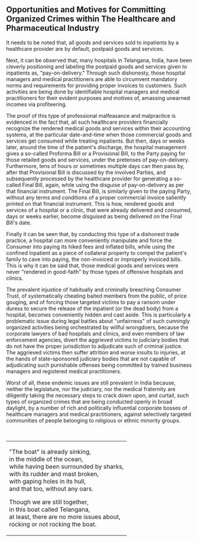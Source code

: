 ## Opportunities and Motives for Committing Organized Crimes within The Healthcare and Pharmaceutical Industry

It needs to be noted that, all goods and services sold to inpatients by a healthcare provider are by default, postpaid goods and services. 

Next, it can be observed that, many hospitals in Telangana, India, have been cleverly positioning and labeling the postpaid goods and services given to inpatients as, "pay-on-delivery." Through such dishonesty, those hospital managers and medical practitioners are able to circumvent mandatory norms and requirements for providing proper invoices to customers. Such activities are being done by identifiable hospital managers and medical practitioners for their evident purposes and motives of, amassing unearned incomes via profiteering.  

The proof of this type of professional malfeasance and malpractice is evidenced in the fact that, all such healthcare providers financially recognize the rendered medical goods and services within their accounting systems, at the particular date-and-time when those commercial goods and services get consumed while treating inpatients. But then, days or weeks later, around the time of the patient's discharge, the hospital management gives a so-called Proforma Bill or a Provisional Bill, to the Party paying for those retailed goods and services, under the pretenses of pay-on-delivery. Furthermore, tens of hours or sometimes multiple days can then pass by, after that Provisional Bill is discussed by the involved Parties, and subsequently processed by the healthcare provider for generating a so-called Final Bill, again, while using the disguise of pay-on-delivery as per that financial instrument. The Final Bill, is similarly given to the paying Party, without any terms and conditions of a proper commercial invoice saliently printed on that financial instrument. This is how, rendered goods and services of a hospital or a clinic, that were already delivered and consumed, days or weeks earlier, become disguised as being delivered on the Final Bill's date. 

Finally it can be seen that, by conducting this type of a dishonest trade practice, a hospital can more conveniently manipulate and force the Consumer into paying its hiked fees and inflated bills, while using the confined inpatient as a piece of collateral property to compel the patient's family to cave into paying, the non-invoiced or improperly invoiced bills. This is why it can be said that, those medical goods and services were never "rendered in good-faith" by those types of offensive hospitals and clinics.  

The prevalent injustice of habitually and criminally breaching Consumer Trust, of systematically cheating baited members from the public, of price gouging, and of forcing those targeted victims to pay a ransom under duress to secure the release of the inpatient (or the dead body) from a hospital, becomes conveniently hidden and cast aside. This is particularly a problematic issue during legal battles about "unfairness" of such cunningly organized activities being orchestrated by willful wrongdoers, because the corporate lawyers of bad hospitals and clinics, and even members of law enforcement agencies, divert the aggrieved victims to judiciary bodies that do not have the proper jurisdiction to adjudicate such of criminal justice. The aggrieved victims then suffer attrition and worse insults to injuries, at the hands of state-sponsored judiciary bodies that are not capable of adjudicating such punishable offenses being committed by trained business managers and registered medical practitioners. 

Worst of all, these endemic issues are still prevalent in India because, neither the legislature, nor the judiciary, nor the medical fraternity are diligently taking the necessary steps to crack down upon, and curtail, such types of organized crimes that are being conducted openly in broad daylight, by a number of rich and politically influential corporate bosses of healthcare managers and medical practitioners, against selectively targeted communities of people belonging to religious or ethnic minority groups. 

<br>

<div align="center">

<table>
<tr>
<td>
<p>"The boat" is already sinking, <br />
in the middle of the ocean, <br />
while having been surrounded by sharks, <br />
with its rudder and mast broken, <br />
with gaping holes in its hull, <br />
and that too, without any oars. </p>

<p>Though we are still together, <br /> 
in this boat called Telangana, <br />
at least, there are no more issues about, <br />
rocking or not rocking the boat. </p>
</td>
</tr>
</table>

</div>